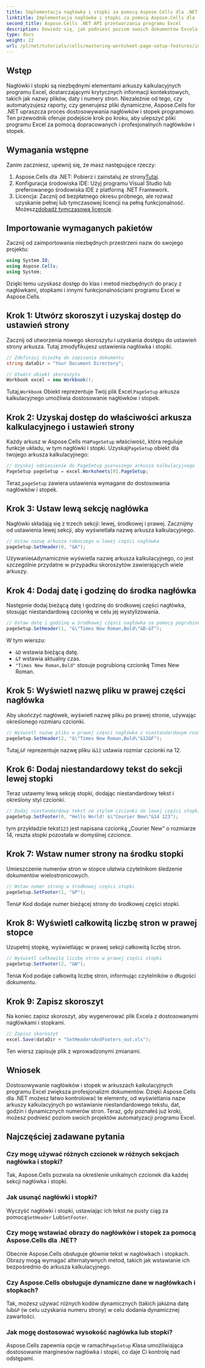 ```yaml
---
title: Implementacja nagłówka i stopki za pomocą Aspose.Cells dla .NET
linktitle: Implementacja nagłówka i stopki za pomocą Aspose.Cells dla .NET
second_title: Aspose.Cells .NET API przetwarzania programu Excel
description: Dowiedz się, jak podnieść poziom swoich dokumentów Excela, programowo dostosowując nagłówki i stopki za pomocą Aspose.Cells dla .NET. Ten kompleksowy przewodnik przeprowadzi Cię przez każdy krok — od konfiguracji skoroszytu po dynamiczne wstawianie nazwy arkusza.
type: docs
weight: 22
url: /pl/net/tutorials/cells/mastering-worksheet-page-setup-features/implement-header-footer/
---
```

## Wstęp

Nagłówki i stopki są niezbędnymi elementami arkuszy kalkulacyjnych programu Excel, dostarczającymi krytycznych informacji kontekstowych, takich jak nazwy plików, daty i numery stron. Niezależnie od tego, czy automatyzujesz raporty, czy generujesz pliki dynamiczne, Aspose.Cells for .NET upraszcza proces dostosowywania nagłówków i stopek programowo. Ten przewodnik oferuje podejście krok po kroku, aby ulepszyć pliki programu Excel za pomocą dopracowanych i profesjonalnych nagłówków i stopek.

## Wymagania wstępne

Zanim zaczniesz, upewnij się, że masz następujące rzeczy:

1.  Aspose.Cells dla .NET: Pobierz i zainstaluj ze strony[Tutaj](https://releases.aspose.com/cells/net/).
2. Konfiguracja środowiska IDE: Użyj programu Visual Studio lub preferowanego środowiska IDE z platformą .NET Framework.
3.  Licencja: Zacznij od bezpłatnego okresu próbnego, ale rozważ uzyskanie pełnej lub tymczasowej licencji na pełną funkcjonalność. Możesz[zdobądź tymczasową licencję](https://purchase.aspose.com/temporary-license/).

## Importowanie wymaganych pakietów

Zacznij od zaimportowania niezbędnych przestrzeni nazw do swojego projektu:

```csharp
using System.IO;
using Aspose.Cells;
using System;
```

Dzięki temu uzyskasz dostęp do klas i metod niezbędnych do pracy z nagłówkami, stopkami i innymi funkcjonalnościami programu Excel w Aspose.Cells.

## Krok 1: Utwórz skoroszyt i uzyskaj dostęp do ustawień strony

Zacznij od utworzenia nowego skoroszytu i uzyskania dostępu do ustawień strony arkusza. Tutaj zmodyfikujesz ustawienia nagłówka i stopki.

```csharp
// Zdefiniuj ścieżkę do zapisania dokumentu
string dataDir = "Your Document Directory";

// Utwórz obiekt skoroszytu
Workbook excel = new Workbook();
```

 Tutaj,`Workbook` Obiekt reprezentuje Twój plik Excel.`PageSetup` arkusza kalkulacyjnego umożliwia dostosowanie nagłówków i stopek.

## Krok 2: Uzyskaj dostęp do właściwości arkusza kalkulacyjnego i ustawień strony

 Każdy arkusz w Aspose.Cells ma`PageSetup` właściwość, która reguluje funkcje układu, w tym nagłówki i stopki. Uzyskaj`PageSetup` obiekt dla twojego arkusza kalkulacyjnego:

```csharp
// Uzyskaj odniesienie do PageSetup pierwszego arkusza kalkulacyjnego
PageSetup pageSetup = excel.Worksheets[0].PageSetup;
```

 Teraz,`pageSetup` zawiera ustawienia wymagane do dostosowania nagłówków i stopek.

## Krok 3: Ustaw lewą sekcję nagłówka

Nagłówki składają się z trzech sekcji: lewej, środkowej i prawej. Zacznijmy od ustawienia lewej sekcji, aby wyświetlała nazwę arkusza kalkulacyjnego.

```csharp
// Ustaw nazwę arkusza roboczego w lewej części nagłówka
pageSetup.SetHeader(0, "&A");
```

 Używanie`&A`dynamicznie wyświetla nazwę arkusza kalkulacyjnego, co jest szczególnie przydatne w przypadku skoroszytów zawierających wiele arkuszy.

## Krok 4: Dodaj datę i godzinę do środka nagłówka

Następnie dodaj bieżącą datę i godzinę do środkowej części nagłówka, stosując niestandardową czcionkę w celu jej wystylizowania.

```csharp
// Ustaw datę i godzinę w środkowej części nagłówka za pomocą pogrubionej czcionki
pageSetup.SetHeader(1, "&\"Times New Roman,Bold\"&D-&T");
```

W tym wierszu:
- `&D` wstawia bieżącą datę.
- `&T` wstawia aktualny czas.
- `"Times New Roman,Bold"` stosuje pogrubioną czcionkę Times New Roman.

## Krok 5: Wyświetl nazwę pliku w prawej części nagłówka

Aby ukończyć nagłówek, wyświetl nazwę pliku po prawej stronie, używając określonego rozmiaru czcionki.

```csharp
// Wyświetl nazwę pliku w prawej części nagłówka z niestandardowym rozmiarem czcionki
pageSetup.SetHeader(2, "&\"Times New Roman,Bold\"&12&F");
```

 Tutaj,`&F` reprezentuje nazwę pliku i`&12` ustawia rozmiar czcionki na 12.

## Krok 6: Dodaj niestandardowy tekst do sekcji lewej stopki

Teraz ustawmy lewą sekcję stopki, dodając niestandardowy tekst i określony styl czcionki.

```csharp
// Dodaj niestandardowy tekst ze stylem czcionki do lewej części stopki
pageSetup.SetFooter(0, "Hello World! &\"Courier New\"&14 123");
```

 tym przykładzie tekst`123` jest napisana czcionką „Courier New” o rozmiarze 14, reszta stopki pozostała w domyślnej czcionce.

## Krok 7: Wstaw numer strony na środku stopki

Umieszczenie numerów stron w stopce ułatwia czytelnikom śledzenie dokumentów wielostronicowych.

```csharp
// Wstaw numer strony w środkowej części stopki
pageSetup.SetFooter(1, "&P");
```

 Ten`&P` Kod dodaje numer bieżącej strony do środkowej części stopki.

## Krok 8: Wyświetl całkowitą liczbę stron w prawej stopce

Uzupełnij stopkę, wyświetlając w prawej sekcji całkowitą liczbę stron.

```csharp
// Wyświetl całkowitą liczbę stron w prawej części stopki
pageSetup.SetFooter(2, "&N");
```

 Ten`&N` Kod podaje całkowitą liczbę stron, informując czytelników o długości dokumentu.

## Krok 9: Zapisz skoroszyt

Na koniec zapisz skoroszyt, aby wygenerować plik Excela z dostosowanymi nagłówkami i stopkami.

```csharp
// Zapisz skoroszyt
excel.Save(dataDir + "SetHeadersAndFooters_out.xls");
```

Ten wiersz zapisuje plik z wprowadzonymi zmianami.

## Wniosek

Dostosowywanie nagłówków i stopek w arkuszach kalkulacyjnych programu Excel zwiększa profesjonalizm dokumentów. Dzięki Aspose.Cells dla .NET możesz łatwo kontrolować te elementy, od wyświetlania nazw arkuszy kalkulacyjnych po wstawianie niestandardowego tekstu, dat, godzin i dynamicznych numerów stron. Teraz, gdy poznałeś już kroki, możesz podnieść poziom swoich projektów automatyzacji programu Excel.

## Najczęściej zadawane pytania

### Czy mogę używać różnych czcionek w różnych sekcjach nagłówka i stopki?
Tak, Aspose.Cells pozwala na określenie unikalnych czcionek dla każdej sekcji nagłówka i stopki.

### Jak usunąć nagłówki i stopki?
 Wyczyść nagłówki i stopki, ustawiając ich tekst na pusty ciąg za pomocą`SetHeader` Lub`SetFooter`.

### Czy mogę wstawiać obrazy do nagłówków i stopek za pomocą Aspose.Cells dla .NET?
Obecnie Aspose.Cells obsługuje głównie tekst w nagłówkach i stopkach. Obrazy mogą wymagać alternatywnych metod, takich jak wstawianie ich bezpośrednio do arkusza kalkulacyjnego.

### Czy Aspose.Cells obsługuje dynamiczne dane w nagłówkach i stopkach?  
 Tak, możesz używać różnych kodów dynamicznych (takich jak`&D`na datę lub`&P` (w celu uzyskania numeru strony) w celu dodania dynamicznej zawartości.

### Jak mogę dostosować wysokość nagłówka lub stopki?  
 Aspose.Cells zapewnia opcje w ramach`PageSetup` Klasa umożliwiająca dostosowanie marginesów nagłówka i stopki, co daje Ci kontrolę nad odstępami.